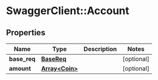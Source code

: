 # SwaggerClient::Account

## Properties
Name | Type | Description | Notes
------------ | ------------- | ------------- | -------------
**base_req** | [**BaseReq**](BaseReq.md) |  | [optional] 
**amount** | [**Array&lt;Coin&gt;**](Coin.md) |  | [optional] 


